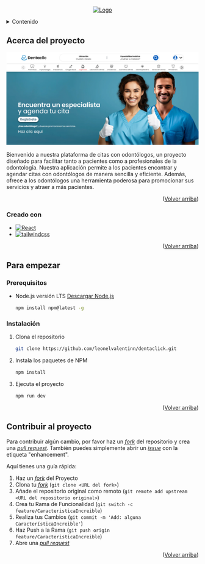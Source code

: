 <a id="readme-top"></a>

<!-- PROJECT LOGO -->
<br />
<div align="center">
  <a href="https://github.com/leonelvalentinn/dentaclick">
    <img src="src/assets/logos/logo-dentaclic-white.png" alt="Logo" width="500" height="100">
  </a>

  <p></p>
</div>

<!-- TABLE OF CONTENTS -->
<details>
  <summary>Contenido</summary>
  <ol>
    <li>
      <a href="#acerca-del-proyecto">Acerca del proyecto</a>
      <ul>
        <li><a href="#creado-con">Creado con</a></li>
      </ul>
    </li>
    <li>
      <a href="#para-empezar">Para empezar</a>
      <ul>
        <li><a href="#prerequisitos">Prerequisitos </a></li>
        <li><a href="#instalación">Instalación</a></li>
      </ul>
    </li>
  </ol>
</details>

<!-- ABOUT THE PROJECT -->

## Acerca del proyecto

<div align="center">
  <a href="https://dentaclic.dentarios.com.mx">
    <img src="src/assets/images/Dentaclic-hero.png" alt="Captura de pantalla Dentaclic">
  </a>

  <p></p>
</div>

Bienvenido a nuestra plataforma de citas con odontólogos, un proyecto diseñado para facilitar tanto a pacientes como a profesionales de la odontología. Nuestra aplicación permite a los pacientes encontrar y agendar citas con odontólogos de manera sencilla y eficiente. Además, ofrece a los odontólogos una herramienta poderosa para promocionar sus servicios y atraer a más pacientes.

<p align="right">(<a href="#readme-top">Volver arriba</a>)</p>

### Creado con

- [![React][React.js]][React-url]
- [![tailwindcss][tailwindcss]][tailwind-url]

<p align="right">(<a href="#readme-top">Volver arriba</a>)</p>

<!-- GETTING STARTED -->

## Para empezar

### Prerequisitos

- Node.js versión LTS [Descargar Node.js](https://nodejs.org/en/download/package-manager/current)

  ```sh
  npm install npm@latest -g
  ```

### Instalación

1. Clona el repositorio
   ```sh
   git clone https://github.com/leonelvalentinn/dentaclick.git
   ```
2. Instala los paquetes de NPM
   ```sh
   npm install
   ```
3. Ejecuta el proyecto
   ```sh
   npm run dev
   ```

<p align="right">(<a href="#readme-top">Volver arriba</a>)</p>

## Contribuir al proyecto

Para contribuir algún cambio, por favor haz un [_fork_](https://github.com/leonelvalentinn/dentaclick/fork) del repositorio y crea una [_pull request_](https://github.com/leonelvalentinn/dentaclick.git/pulls). También puedes simplemente abrir un [_issue_](https://github.com/leonelvalentinn/dentaclick.git/issues) con la etiqueta "enhancement".

Aquí tienes una guía rápida:

1. Haz un [_fork_](https://github.com/leonelvalentinn/dentaclick/fork) del Proyecto
2. Clona tu [_fork_](https://github.com/leonelvalentinn/dentaclick/fork) (`git clone <URL del fork>`)
3. Añade el repositorio original como remoto (`git remote add upstream <URL del repositorio original>`)
4. Crea tu Rama de Funcionalidad (`git switch -c feature/CaracteristicaIncreible`)
5. Realiza tus Cambios (`git commit -m 'Add: alguna CaracterísticaIncreible'`)
6. Haz Push a la Rama (`git push origin feature/CaracteristicaIncreible`)
7. Abre una [_pull request_](https://github.com/leonelvalentinn/dentaclick/pulls)

<p align="right">(<a href="#readme-top">Volver arriba</a>)</p>

<!-- MARKDOWN LINKS & IMAGES -->

[dentaclic-screenshot]: src/assets/images/Dentaclic-hero.png
[React.js]: https://img.shields.io/badge/React-20232A?style=for-the-badge&logo=react&logoColor=61DAFB
[React-url]: https://reactjs.org/
[tailwindcss]: https://img.shields.io/badge/Tailwind-ffffff?style=for-the-badge&logo=tailwindcss&logoColor=38bdf8
[tailwind-url]: https://tailwindcss.com
